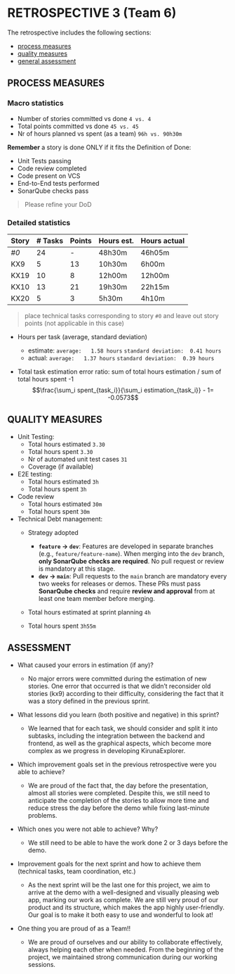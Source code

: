 RETROSPECTIVE 3 (Team 6)
=====================================

The retrospective includes the following
sections:

- [process measures](#process-measures)
- [quality measures](#quality-measures)
- [general assessment](#assessment)

## PROCESS MEASURES 

### Macro statistics

- Number of stories committed vs done `4 vs. 4`
- Total points committed vs done `45 vs. 45`
- Nr of hours planned vs spent (as a team) `96h vs. 90h30m`

**Remember**  a story is done ONLY if it fits the Definition of Done:
 
- Unit Tests passing
- Code review completed
- Code present on VCS
- End-to-End tests performed
- SonarQube checks pass

> Please refine your DoD 

### Detailed statistics

| Story  | # Tasks | Points | Hours est. | Hours actual |
|--------|---------|--------|------------|--------------|
| _#0_   |    24   |    -   |   48h30m   |   46h05m     |
| KX9    |     5   |    13  |   10h30m   |    6h00m     |
| KX19   |    10   |     8  |   12h00m   |   12h00m     |
| KX10   |    13   |    21  |   19h30m   |   22h15m     |
| KX20   |     5   |     3  |    5h30m   |    4h10m     |
   

> place technical tasks corresponding to story `#0` and leave out story points (not applicable in this case)

- Hours per task (average, standard deviation)
  - estimate: `average:   1.58 hours` `standard deviation:  0.41 hours`
  - actual: `average:   1.37 hours` `standard deviation:  0.39 hours`

- Total task estimation error ratio: sum of total hours estimation / sum of total hours spent -1
    $$\frac{\sum_i spent_{task_i}}{\sum_i estimation_{task_i}} - 1= -0.0573$$
  
## QUALITY MEASURES 

- Unit Testing:
  - Total hours estimated `3.30`
  - Total hours spent `3.30`
  - Nr of automated unit test cases `31` 
  - Coverage (if available)
- E2E testing:
  - Total hours estimated `3h`
  - Total hours spent `3h`
- Code review 
  - Total hours estimated `30m` 
  - Total hours spent `30m`
- Technical Debt management:
  - Strategy adopted
    - **`feature` → `dev`**: Features are developed in separate branches (e.g., `feature/feature-name`). When merging into the `dev` branch, **only SonarQube checks are required**. No pull request or review is mandatory at this stage.
    - **`dev` → `main`**: Pull requests to the `main` branch are mandatory every two weeks for releases or demos. These PRs must pass **SonarQube checks** and require **review and approval** from at least one team member before merging.

  - Total hours estimated at sprint planning `4h`
  - Total hours spent `3h55m`
  

## ASSESSMENT

- What caused your errors in estimation (if any)?
  - No major errors were committed during the estimation of new stories. One error that occurred is that we didn’t reconsider old stories (kx9) according to their difficulty, considering the fact that it was a story defined in the previous sprint.
- What lessons did you learn (both positive and negative) in this sprint?
  - We learned that for each task, we should consider and split it into subtasks, including the integration between the backend and frontend, as well as the graphical aspects, which become more complex as we progress in developing KirunaExplorer.

- Which improvement goals set in the previous retrospective were you able to achieve? 
  - We are proud of the fact that, the day before the presentation, almost all stories were completed. Despite this, we still need to anticipate the completion of the stories to allow more time and reduce stress the day before the demo while fixing last-minute problems.
  
- Which ones you were not able to achieve? Why?
  - We still need to be able to have the work done 2 or 3 days before the demo.

- Improvement goals for the next sprint and how to achieve them (technical tasks, team coordination, etc.)
  - As the next sprint will be the last one for this project, we aim to arrive at the demo with a well-designed and visually pleasing web app, marking our work as complete. We are still very proud of our product and its structure, which makes the app highly user-friendly. Our goal is to make it both easy to use and wonderful to look at!

- One thing you are proud of as a Team!!
  - We are proud of ourselves and our ability to collaborate effectively, always helping each other when needed. From the beginning of the project, we maintained strong communication during our working sessions.
